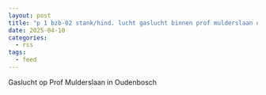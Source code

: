 ```yaml
---
layout: post
title: "p 1 bzb-02 stank/hind. lucht gaslucht binnen prof mulderslaan oudenbosch 201231"
date: 2025-04-10
categories: 
  - rss
tags: 
  - feed
---
```


Gaslucht op Prof Mulderslaan in Oudenbosch
